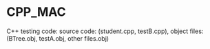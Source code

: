 # CPP_MAC

C++ testing code: source code: (student.cpp, testB.cpp), object files: (BTree.obj, testA.obj, other files.obj)
